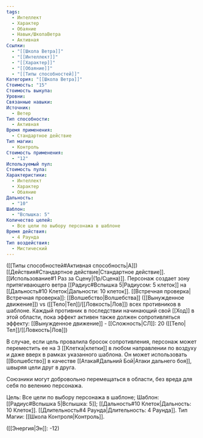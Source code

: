 ```yaml
---
tags:
  - Интеллект
  - Характер
  - Обаяние
  - Навык/ШколаВетра
  - Активная
Ссылки:
  - "[[Школа Ветра]]"
  - "[[Интеллект]]"
  - "[[Характер]]"
  - "[[Обаяние]]"
  - "[[Типы способностей]]"
Категория: "[[Школа Ветра]]"
Стоимость: "15"
Стоимость выкупа: 
Уровни: 
Связанные навыки: 
Источник:
  - Ветер
Тип способности:
  - Активная
Время применения:
  - Стандартное действие
Тип магии:
  - Контроль
Стоимость применения:
  - "12"
Используемый пул: 
Стоимость пула: 
Характеристики:
  - Интеллект
  - Характер
  - Обаяние
Дальность:
  - "10"
Шаблон:
  - "Вспышка: 5"
Количество целей:
  - Все цели по выбору персонажа в шаблоне
Время действия:
  - 4 Раунда
Тип воздействия:
  - Мистический
---
```

([[Типы способностей#Активная способность|А]]) [[Действия#Стандартное действие|Стандартное действие]]. [[Использование#1 Раз за Сцену|(1р/Сцена)]]. Персонаж создает зону притягивающего ветра [[Радиус#Вспышка 5|Радиусом: 5 клеток]] на [[Дальность#10 Клеток|Дальности: 10 клеток]]. [[Встречная проверка|Встречная проверка]]: [[Волшебство|Волшебства]] ([[Вынужденное движение]]) vs ([[Тело|Тел]]/[[Ловкость|Лов]]) всех противников в шаблоне. Каждый противник в последствии начинающий свой [[Ход]] в этой области, пока эффект активен также должен сопротивляться эффекту: [[Вынужденное движение]] - [[Сложность|СЛ]]: 20 ([[Тело|Тел]]/[[Ловкость|Лов]])

В случае, если цель провалила бросок сопротивления, персонаж может переместить ее на 3 [[Клетка|клетки]] в любом направлении по воздуху и даже вверх в рамках указанного шаблона. Он может использовать [[Волшебство]] в качестве [[Атака#Дальний Бой|Атаки дальнего боя]], швыряя цели друг в друга. 

Союзники могут добровольно перемещаться в области, без вреда для себя по велению персонажа. 

Цель: Все цели по выбору персонажа в шаблоне; Шаблон: [[Радиус#Вспышка 5|Вспышка: 5]]; [[Дальность#10 Клеток|Дальность: 10 Клеток]]. [[Длительность#4 Раунда|Длительность: 4 Раунда]]. Тип Магии: [[Школа Контроля|Контроль]].

([[Энергия|Эн]]: -12)